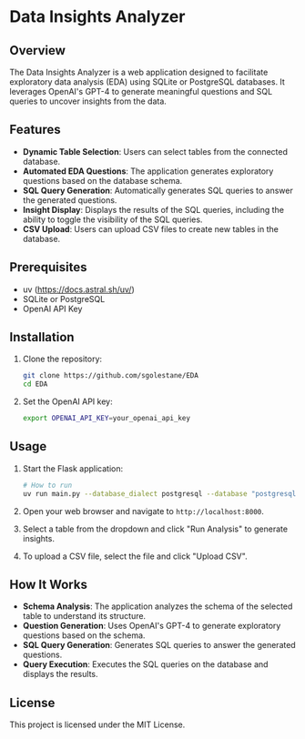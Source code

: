 # Data Insights Analyzer

## Overview
The Data Insights Analyzer is a web application designed to facilitate exploratory data analysis (EDA) using SQLite or PostgreSQL databases. It leverages OpenAI's GPT-4 to generate meaningful questions and SQL queries to uncover insights from the data.

## Features
- **Dynamic Table Selection**: Users can select tables from the connected database.
- **Automated EDA Questions**: The application generates exploratory questions based on the database schema.
- **SQL Query Generation**: Automatically generates SQL queries to answer the generated questions.
- **Insight Display**: Displays the results of the SQL queries, including the ability to toggle the visibility of the SQL queries.
- **CSV Upload**: Users can upload CSV files to create new tables in the database.

## Prerequisites
- uv (https://docs.astral.sh/uv/)
- SQLite or PostgreSQL
- OpenAI API Key

## Installation
1. Clone the repository:
    ```sh
    git clone https://github.com/sgolestane/EDA
    cd EDA
    ```
   
2. Set the OpenAI API key:
    ```sh
    export OPENAI_API_KEY=your_openai_api_key
    ```

## Usage
1. Start the Flask application:
    ```sh
    # How to run
   uv run main.py --database_dialect postgresql --database "postgresql://localhost/eda"
    ```

2. Open your web browser and navigate to `http://localhost:8000`.

3. Select a table from the dropdown and click "Run Analysis" to generate insights.

4. To upload a CSV file, select the file and click "Upload CSV".

## How It Works
- **Schema Analysis**: The application analyzes the schema of the selected table to understand its structure.
- **Question Generation**: Uses OpenAI's GPT-4 to generate exploratory questions based on the schema.
- **SQL Query Generation**: Generates SQL queries to answer the generated questions.
- **Query Execution**: Executes the SQL queries on the database and displays the results.

## License
This project is licensed under the MIT License.
